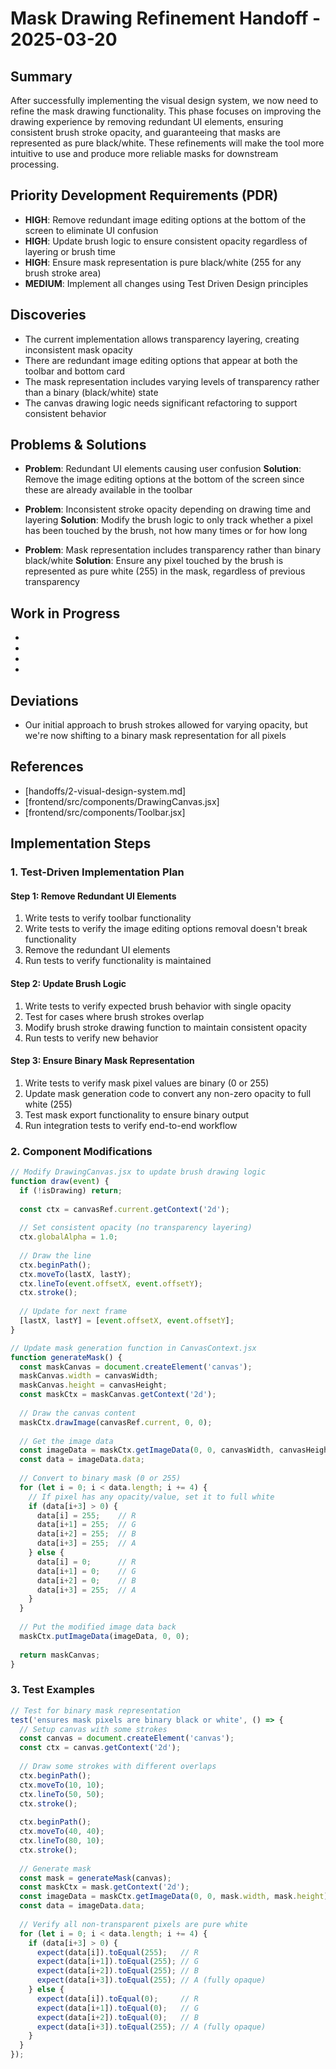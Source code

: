 # Mask Drawing Refinement Handoff - 2025-03-20

## Summary
After successfully implementing the visual design system, we now need to refine the mask drawing functionality. This phase focuses on improving the drawing experience by removing redundant UI elements, ensuring consistent brush stroke opacity, and guaranteeing that masks are represented as pure black/white. These refinements will make the tool more intuitive to use and produce more reliable masks for downstream processing.

## Priority Development Requirements (PDR)
- **HIGH**: Remove redundant image editing options at the bottom of the screen to eliminate UI confusion
- **HIGH**: Update brush logic to ensure consistent opacity regardless of layering or brush time
- **HIGH**: Ensure mask representation is pure black/white (255 for any brush stroke area)
- **MEDIUM**: Implement all changes using Test Driven Design principles

## Discoveries
- The current implementation allows transparency layering, creating inconsistent mask opacity
- There are redundant image editing options that appear at both the toolbar and bottom card
- The mask representation includes varying levels of transparency rather than a binary (black/white) state
- The canvas drawing logic needs significant refactoring to support consistent behavior

## Problems & Solutions
- **Problem**: Redundant UI elements causing user confusion
  **Solution**: Remove the image editing options at the bottom of the screen since these are already available in the toolbar

- **Problem**: Inconsistent stroke opacity depending on drawing time and layering
  **Solution**: Modify the brush logic to only track whether a pixel has been touched by the brush, not how many times or for how long

- **Problem**: Mask representation includes transparency rather than binary black/white
  **Solution**: Ensure any pixel touched by the brush is represented as pure white (255) in the mask, regardless of previous transparency

## Work in Progress
- [Phase 1: State Management Refactoring]: 100%
- [Phase 2: UI Layout Restructuring]: 100%
- [Phase 3: Visual Design System]: 100%
- [Phase 4: Mask Drawing Refinement]: 0%

## Deviations
- Our initial approach to brush strokes allowed for varying opacity, but we're now shifting to a binary mask representation for all pixels

## References
- [handoffs/2-visual-design-system.md]
- [frontend/src/components/DrawingCanvas.jsx]
- [frontend/src/components/Toolbar.jsx]

## Implementation Steps

### 1. Test-Driven Implementation Plan

#### Step 1: Remove Redundant UI Elements
1. Write tests to verify toolbar functionality
2. Write tests to verify the image editing options removal doesn't break functionality
3. Remove the redundant UI elements
4. Run tests to verify functionality is maintained

#### Step 2: Update Brush Logic
1. Write tests to verify expected brush behavior with single opacity
2. Test for cases where brush strokes overlap
3. Modify brush stroke drawing function to maintain consistent opacity
4. Run tests to verify new behavior

#### Step 3: Ensure Binary Mask Representation
1. Write tests to verify mask pixel values are binary (0 or 255)
2. Update mask generation code to convert any non-zero opacity to full white (255)
3. Test mask export functionality to ensure binary output
4. Run integration tests to verify end-to-end workflow

### 2. Component Modifications

```jsx
// Modify DrawingCanvas.jsx to update brush drawing logic
function draw(event) {
  if (!isDrawing) return;
  
  const ctx = canvasRef.current.getContext('2d');
  
  // Set consistent opacity (no transparency layering)
  ctx.globalAlpha = 1.0;
  
  // Draw the line
  ctx.beginPath();
  ctx.moveTo(lastX, lastY);
  ctx.lineTo(event.offsetX, event.offsetY);
  ctx.stroke();
  
  // Update for next frame
  [lastX, lastY] = [event.offsetX, event.offsetY];
}

// Update mask generation function in CanvasContext.jsx
function generateMask() {
  const maskCanvas = document.createElement('canvas');
  maskCanvas.width = canvasWidth;
  maskCanvas.height = canvasHeight;
  const maskCtx = maskCanvas.getContext('2d');
  
  // Draw the canvas content
  maskCtx.drawImage(canvasRef.current, 0, 0);
  
  // Get the image data
  const imageData = maskCtx.getImageData(0, 0, canvasWidth, canvasHeight);
  const data = imageData.data;
  
  // Convert to binary mask (0 or 255)
  for (let i = 0; i < data.length; i += 4) {
    // If pixel has any opacity/value, set it to full white
    if (data[i+3] > 0) {
      data[i] = 255;    // R
      data[i+1] = 255;  // G
      data[i+2] = 255;  // B
      data[i+3] = 255;  // A
    } else {
      data[i] = 0;      // R
      data[i+1] = 0;    // G
      data[i+2] = 0;    // B
      data[i+3] = 255;  // A
    }
  }
  
  // Put the modified image data back
  maskCtx.putImageData(imageData, 0, 0);
  
  return maskCanvas;
}
```

### 3. Test Examples

```jsx
// Test for binary mask representation
test('ensures mask pixels are binary black or white', () => {
  // Setup canvas with some strokes
  const canvas = document.createElement('canvas');
  const ctx = canvas.getContext('2d');
  
  // Draw some strokes with different overlaps
  ctx.beginPath();
  ctx.moveTo(10, 10);
  ctx.lineTo(50, 50);
  ctx.stroke();
  
  ctx.beginPath();
  ctx.moveTo(40, 40);
  ctx.lineTo(80, 10);
  ctx.stroke();
  
  // Generate mask
  const mask = generateMask(canvas);
  const maskCtx = mask.getContext('2d');
  const imageData = maskCtx.getImageData(0, 0, mask.width, mask.height);
  const data = imageData.data;
  
  // Verify all non-transparent pixels are pure white
  for (let i = 0; i < data.length; i += 4) {
    if (data[i+3] > 0) {
      expect(data[i]).toEqual(255);   // R
      expect(data[i+1]).toEqual(255); // G
      expect(data[i+2]).toEqual(255); // B
      expect(data[i+3]).toEqual(255); // A (fully opaque)
    } else {
      expect(data[i]).toEqual(0);     // R
      expect(data[i+1]).toEqual(0);   // G
      expect(data[i+2]).toEqual(0);   // B
      expect(data[i+3]).toEqual(255); // A (fully opaque)
    }
  }
});
